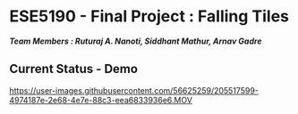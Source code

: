 # ESE5190 - Final Project : Falling Tiles

***Team Members : Ruturaj A. Nanoti, Siddhant Mathur, Arnav Gadre***

## Current Status - Demo

https://user-images.githubusercontent.com/56625259/205517599-4974187e-2e68-4e7e-88c3-eea6833936e6.MOV
